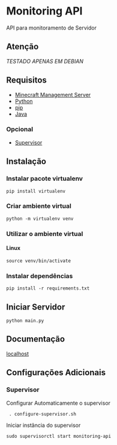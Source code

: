 # Monitoring API

API para monitoramento de Servidor

## Atenção

*TESTADO APENAS EM DEBIAN*

## Requisitos

* [Minecraft Management Server](https://msmhq.com/docs/installation.html)
* [Python](https://www.python.org/downloads/)
* [pip](https://pip.pypa.io/en/stable/installation/)
* [Java](./guides/MINECRAFT.md#instalar-o-java)

### Opcional

* [Supervisor](https://www.digitalocean.com/community/tutorials/how-to-install-and-manage-supervisor-on-ubuntu-and-debian-vps)

## Instalação

### Instalar pacote virtualenv

`pip install virtualenv`

### Criar ambiente virtual

`python -m virtualenv venv`

### Utilizar o ambiente virtual

#### Linux

`source venv/bin/activate`

### Instalar dependências

`pip install -r requirements.txt`

## Iniciar Servidor

`python main.py`

## Documentação

[localhost](http://localhost:8000/docs)

## Configurações Adicionais

### Supervisor

Configurar Automaticamente o supervisor

` . configure-supervisor.sh`

Iniciar instância do supervisor

`sudo supervisorctl start monitoring-api`
